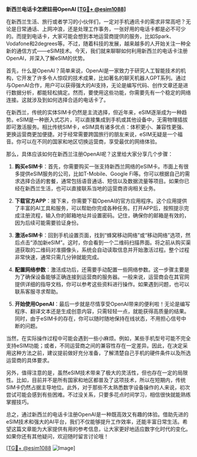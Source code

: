 **新西兰电话卡怎麽註冊OpenAI [[TG💪+ @esim1088](https://t.me/s/esim1088)]**

在新西兰生活、旅行或者学习的小伙伴们，一定对手机通讯卡的需求非常高吧？无论是日常通话、上网冲浪，还是处理工作事务，一张好用的电话卡都是必不可少的。而提到电话卡，大家可能会想到本地运营商提供的服务，比如Spark、Vodafone和2degrees等。不过，随着科技的发展，越来越多的人开始关注一种全新的通信方式——eSIM技术。今天，我们就来聊聊如何利用新西兰的电话卡注册OpenAI，并深入了解eSIM的优势。

首先，什么是OpenAI？简单来说，OpenAI是一家致力于研究人工智能技术的机构，它开发了许多令人惊叹的技术成果，比如著名的聊天机器人GPT系列。通过与OpenAI合作，用户可以获得强大的AI支持，无论是编写代码、创作文章还是进行数据分析，都能轻松搞定。然而，要使用这些功能，你需要先有一个稳定的网络连接。这就涉及到如何选择合适的电话卡了。

在新西兰，传统的实体SIM卡仍然是主流选择，但近年来，eSIM逐渐成为一种趋势。eSIM是一种嵌入式芯片，可以直接集成到手机或其他设备中，无需物理插拔即可激活服务。相比传统SIM卡，eSIM具有诸多优点：体积更小、兼容性更强、更换运营商更加便捷。对于经常需要跨国旅行的朋友来说，eSIM无疑是一个福音。你可以在不同的国家和地区切换运营商，享受最优的网络体验。

那么，具体应该如何在新西兰注册OpenAI呢？这里给大家分享几个步骤：

1. **购买eSIM卡**：首先，你需要购买一张支持新西兰网络的eSIM卡。市面上有很多提供eSIM服务的公司，比如T-Mobile、Google Fi等。你可以根据自己的需求选择合适的套餐，通常包括语音通话、短信以及数据流量等项目。如果你已经在新西兰生活，也可以直接联系当地的运营商咨询相关业务。

2. **下载官方APP**：接下来，你需要下载OpenAI的官方应用程序。这个应用提供了丰富的AI工具和服务，可以帮助你完成各种任务。打开APP后，按照提示完成注册流程，输入你的邮箱地址并设置密码。记住，确保你的邮箱是有效的，因为后续可能需要验证身份。

3. **激活eSIM卡**：回到手机设置页面，找到“蜂窝移动网络”或“移动网络”选项，然后点击“添加新eSIM”。这时，你会看到一个二维码扫描界面。将之前从购买渠道获取的二维码对准摄像头，系统会自动读取信息并开始激活过程。整个过程非常快速，通常只需几分钟就能完成。

4. **配置网络参数**：激活成功后，还需要手动配置一些网络参数。这一步骤主要是为了确保设备能够正确连接到运营商的服务器。一般来说，运营商会在其官网提供详细的指导文档，你可以参考这些资料进行操作。如果遇到问题，也可以联系客服寻求帮助。

5. **开始使用OpenAI**：最后一步就是尽情享受OpenAI带来的便利啦！无论是编写程序、翻译文本还是生成创意内容，只需轻轻一点，就能获得高质量的结果。同时，由于eSIM卡的存在，你可以随时随地保持在线状态，不用担心信号中断的问题。

当然，在实际操作过程中可能会遇到一些小麻烦。例如，某些手机型号可能不完全支持eSIM功能；或者，不同运营商之间的兼容性存在一定差异。因此，在决定采用这种方法之前，建议提前做好充分准备，了解清楚自己手机的硬件条件以及所选运营商的具体要求。

另外，值得注意的是，虽然eSIM技术带来了极大的灵活性，但也存在一定的局限性。比如，目前并不是所有国家和地区都普及了这项技术，所以在短期内，传统SIM卡仍然占据主导地位。此外，对于那些不太熟悉数字设备操作的人来说，初次尝试可能会感到有些困难。不过没关系，只要多花点时间学习，相信很快就能熟练掌握技巧。

总之，通过新西兰的电话卡注册OpenAI是一种既高效又有趣的体验。借助先进的eSIM技术和强大的AI平台，我们不仅能够提升工作效率，还能丰富日常生活。希望这篇文章能为大家提供有用的参考信息，让大家更好地适应数字化时代的变化。如果你还有其他疑问，欢迎随时留言讨论哦！

[[TG💪+ @esim1088](https://t.me/s/esim1088) ![Image](https://i.postimg.cc/4NQfJmqS/Snipaste-2025-05-13-00-14-12.png)]